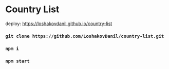 # Country List

deploy: https://loshakovdanil.github.io/country-list

### `git clone https://github.com/LoshakovDanil/country-list.git`

### `npm i`

### `npm start`
